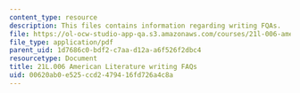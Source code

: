 ```yaml
---
content_type: resource
description: This files contains information regarding writing FQAs.
file: https://ol-ocw-studio-app-qa.s3.amazonaws.com/courses/21l-006-american-literature-spring-2013/00620ab0e525ccd2479416fd726a4c8a_MIT21L_006S13_writingfaqs.pdf
file_type: application/pdf
parent_uid: 1d7686c0-bdf2-c7aa-d12a-a6f526f2dbc4
resourcetype: Document
title: 21L.006 American Literature writing FAQs
uid: 00620ab0-e525-ccd2-4794-16fd726a4c8a
---
```

